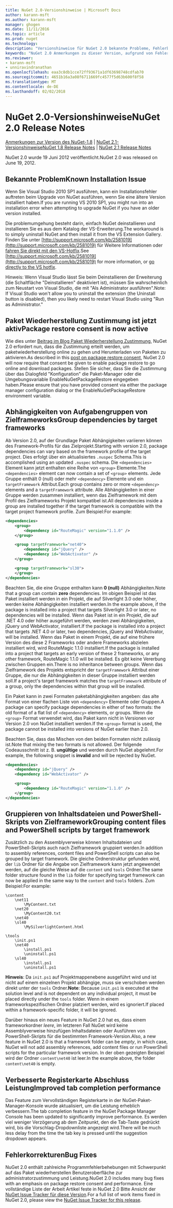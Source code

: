 ```yaml
---
title: NuGet 2.0-Versionshinweise | Microsoft Docs
author: karann-msft
ms.author: karann-msft
manager: ghogen
ms.date: 11/11/2016
ms.topic: article
ms.prod: nuget
ms.technology: 
description: "Versionshinweise für NuGet 2.0 bekannte Probleme, Fehlerbehebungen, Funktionen und Archivierung von dcrs Design einschließlich."
keywords: "NuGet 2.0 Anmerkungen zu dieser Version, aufgrund von Fehlerbehebungen, bekannte Probleme, zusätzliche Funktionen, Archivierung von dcrs Design"
ms.reviewer:
- karann-msft
- unniravindranathan
ms.openlocfilehash: eaa3c8db1cce72ff93671a1df63698748cdfab70
ms.sourcegitcommit: 4651b16a3a08f6711669fc4577f5d63b600f8f58
ms.translationtype: MT
ms.contentlocale: de-DE
ms.lasthandoff: 02/02/2018
---
```

# <a name="nuget-20-release-notes"></a><span data-ttu-id="2f0f5-104">NuGet 2.0-Versionshinweise</span><span class="sxs-lookup"><span data-stu-id="2f0f5-104">NuGet 2.0 Release Notes</span></span>

<span data-ttu-id="2f0f5-105">[Anmerkungen zur Version des NuGet-1.8](../release-notes/nuget-1.8.md) | [NuGet 2.1-Versionshinweise](../release-notes/nuget-2.1.md)</span><span class="sxs-lookup"><span data-stu-id="2f0f5-105">[NuGet 1.8 Release Notes](../release-notes/nuget-1.8.md) | [NuGet 2.1 Release Notes](../release-notes/nuget-2.1.md)</span></span>

<span data-ttu-id="2f0f5-106">NuGet 2.0 wurde 19 Juni 2012 veröffentlicht.</span><span class="sxs-lookup"><span data-stu-id="2f0f5-106">NuGet 2.0 was released on June 19, 2012.</span></span>

## <a name="known-installation-issue"></a><span data-ttu-id="2f0f5-107">Bekannte Problem</span><span class="sxs-lookup"><span data-stu-id="2f0f5-107">Known Installation Issue</span></span>
<span data-ttu-id="2f0f5-108">Wenn Sie Visual Studio 2010 SP1 ausführen, kann ein Installationsfehler auftreten beim Upgrade von NuGet ausführen, wenn Sie eine ältere Version installiert haben.</span><span class="sxs-lookup"><span data-stu-id="2f0f5-108">If you are running VS 2010 SP1, you might run into an installation error when attempting to upgrade NuGet if you have an older version installed.</span></span>

<span data-ttu-id="2f0f5-109">Die problemumgehung besteht darin, einfach NuGet deinstallieren und installieren Sie es aus dem Katalog der VS-Erweiterung.</span><span class="sxs-lookup"><span data-stu-id="2f0f5-109">The workaround is to simply uninstall NuGet and then install it from the VS Extension Gallery.</span></span>  <span data-ttu-id="2f0f5-110">Finden Sie unter [http://support.microsoft.com/kb/2581019](http://support.microsoft.com/kb/2581019) für Weitere Informationen oder [fahren Sie direkt mit den VS-Hotfix](http://bit.ly/vsixcertfix).</span><span class="sxs-lookup"><span data-stu-id="2f0f5-110">See [http://support.microsoft.com/kb/2581019](http://support.microsoft.com/kb/2581019) for more information, or [go directly to the VS hotfix](http://bit.ly/vsixcertfix).</span></span>

<span data-ttu-id="2f0f5-111">Hinweis: Wenn Visual Studio lässt Sie beim Deinstallieren der Erweiterung (die Schaltfläche "Deinstallieren" deaktiviert ist), müssen Sie wahrscheinlich zum Neustart von Visual Studio, die mit "Als Administrator ausführen".</span><span class="sxs-lookup"><span data-stu-id="2f0f5-111">Note: If Visual Studio won't allow you to uninstall the extension (the Uninstall button is disabled), then you likely need to restart Visual Studio using "Run as Administrator."</span></span>

## <a name="package-restore-consent-is-now-active"></a><span data-ttu-id="2f0f5-112">Paket Wiederherstellung Zustimmung ist jetzt aktiv</span><span class="sxs-lookup"><span data-stu-id="2f0f5-112">Package restore consent is now active</span></span>

<span data-ttu-id="2f0f5-113">Wie dies unter [Beitrag im Blog Paket Wiederherstellung Zustimmung](http://blog.nuget.org/20120518/package-restore-and-consent.html), NuGet 2.0 erfordert nun, dass die Zustimmung erteilt werden, um paketwiederherstellung online zu gehen und Herunterladen von Paketen zu aktivieren.</span><span class="sxs-lookup"><span data-stu-id="2f0f5-113">As described in this [post on package restore consent](http://blog.nuget.org/20120518/package-restore-and-consent.html), NuGet 2.0 will now require that consent be given to enable package restore to go online and download packages.</span></span> <span data-ttu-id="2f0f5-114">Stellen Sie sicher, dass Sie die Zustimmung über das Dialogfeld "Konfiguration" die Paket-Manager oder die Umgebungsvariable EnableNuGetPackageRestore eingegeben haben.</span><span class="sxs-lookup"><span data-stu-id="2f0f5-114">Please ensure that you have provided consent via either the package manager configuration dialog or the EnableNuGetPackageRestore environment variable.</span></span>

## <a name="group-dependencies-by-target-frameworks"></a><span data-ttu-id="2f0f5-115">Abhängigkeiten von Aufgabengruppen von Zielframeworks</span><span class="sxs-lookup"><span data-stu-id="2f0f5-115">Group dependencies by target frameworks</span></span>

<span data-ttu-id="2f0f5-116">Ab Version 2.0, auf der Grundlage Paket Abhängigkeiten variieren können des Framework-Profils für das Zielprojekt.</span><span class="sxs-lookup"><span data-stu-id="2f0f5-116">Starting with version 2.0, package dependencies can vary based on the framework profile of the target project.</span></span> <span data-ttu-id="2f0f5-117">Dies erfolgt über ein aktualisiertes `.nuspec` Schema.</span><span class="sxs-lookup"><span data-stu-id="2f0f5-117">This is accomplished using an updated `.nuspec` schema.</span></span> <span data-ttu-id="2f0f5-118">Die `<dependencies>` Element kann jetzt enthalten eine Reihe von `<group>` Elemente.</span><span class="sxs-lookup"><span data-stu-id="2f0f5-118">The `<dependencies>` element can now contain a set of `<group>` elements.</span></span> <span data-ttu-id="2f0f5-119">Jede Gruppe enthält 0 (null) oder mehr `<dependency>` Elemente und ein `targetFramework` Attribut.</span><span class="sxs-lookup"><span data-stu-id="2f0f5-119">Each group contains zero or more `<dependency>` elements and a `targetFramework` attribute.</span></span> <span data-ttu-id="2f0f5-120">Alle Abhängigkeiten in einer Gruppe werden zusammen installiert, wenn das Zielframework mit dem Profil des Zielframeworks Projekt kompatibel ist.</span><span class="sxs-lookup"><span data-stu-id="2f0f5-120">All dependencies inside a group are installed together if the target framework is compatible with the target project framework profile.</span></span> <span data-ttu-id="2f0f5-121">Zum Beispiel:</span><span class="sxs-lookup"><span data-stu-id="2f0f5-121">For example:</span></span>

```xml
<dependencies>
    <group>
        <dependency id="RouteMagic" version="1.1.0" />
    </group>

    <group targetFramework="net40">
        <dependency id="jQuery" />
        <dependency id="WebActivator" />
    </group>

    <group targetFramework="sl30">
    </group>
</dependencies>
```

<span data-ttu-id="2f0f5-122">Beachten Sie, die eine Gruppe enthalten kann **0 (null)** Abhängigkeiten.</span><span class="sxs-lookup"><span data-stu-id="2f0f5-122">Note that a group can contain **zero** dependencies.</span></span> <span data-ttu-id="2f0f5-123">Im obigen Beispiel ist das Paket installiert werden in ein Projekt, die auf Silverlight 3.0 oder höher, werden keine Abhängigkeiten installiert werden.</span><span class="sxs-lookup"><span data-stu-id="2f0f5-123">In the example above, if the package is installed into a project that targets Silverlight 3.0 or later, no dependencies will be installed.</span></span> <span data-ttu-id="2f0f5-124">Wenn das Paket ist in ein Projekt, die auf .NET 4.0 oder höher ausgeführt werden, werden zwei Abhängigkeiten, jQuery und WebActivator, installiert.</span><span class="sxs-lookup"><span data-stu-id="2f0f5-124">If the package is installed into a project that targets .NET 4.0 or later, two dependencies, jQuery and WebActivator, will be installed.</span></span>  <span data-ttu-id="2f0f5-125">Wenn das Paket in einem Projekt, die auf eine frühere Version des diese 2 Frameworks oder andere Frameworks abzielen installiert wird, wird RouteMagic 1.1.0 installiert.</span><span class="sxs-lookup"><span data-stu-id="2f0f5-125">If the package is installed into a project that targets an early version of these 2 frameworks, or any other framework, RouteMagic 1.1.0 will be installed.</span></span> <span data-ttu-id="2f0f5-126">Es gibt keine Vererbung zwischen Gruppen ein.</span><span class="sxs-lookup"><span data-stu-id="2f0f5-126">There is no inheritance between groups.</span></span> <span data-ttu-id="2f0f5-127">Wenn das Zielframework des Projekts entspricht der `targetFramework` Attribut einer Gruppe, die nur die Abhängigkeiten in dieser Gruppe installiert werden soll.</span><span class="sxs-lookup"><span data-stu-id="2f0f5-127">If a project's target framework matches the `targetFramework` attribute of a group, only the dependencies within that group will be installed.</span></span>

<span data-ttu-id="2f0f5-128">Ein Paket kann in zwei Formaten paketabhängigkeiten angeben: das alte Format von einer flachen Liste von `<dependency>` Elemente oder Gruppen.</span><span class="sxs-lookup"><span data-stu-id="2f0f5-128">A package can specify package dependencies in either of two formats: the old format of a flat list of `<dependency>` elements, or groups.</span></span> <span data-ttu-id="2f0f5-129">Wenn die `<group>` Format verwendet wird, das Paket kann nicht in Versionen vor Version 2.0 von NuGet installiert werden.</span><span class="sxs-lookup"><span data-stu-id="2f0f5-129">If the `<group>` format is used, the package cannot be installed into versions of NuGet earlier than 2.0.</span></span>

<span data-ttu-id="2f0f5-130">Beachten Sie, dass das Mischen von den beiden Formaten nicht zulässig ist.</span><span class="sxs-lookup"><span data-stu-id="2f0f5-130">Note that mixing the two formats is not allowed.</span></span> <span data-ttu-id="2f0f5-131">Der folgende Codeausschnitt ist z. B. **ungültige** und werden durch NuGet abgelehnt.</span><span class="sxs-lookup"><span data-stu-id="2f0f5-131">For example, the following snippet is **invalid** and will be rejected by NuGet.</span></span>

```xml
<dependencies>
    <dependency id="jQuery" />
    <dependency id="WebActivator" />

    <group>
        <dependency id="RouteMagic" version="1.1.0" />
    </group>
</dependencies>
```

## <a name="grouping-content-files-and-powershell-scripts-by-target-framework"></a><span data-ttu-id="2f0f5-132">Gruppieren von Inhaltsdateien und PowerShell-Skripts von Zielframework</span><span class="sxs-lookup"><span data-stu-id="2f0f5-132">Grouping content files and PowerShell scripts by target framework</span></span>

<span data-ttu-id="2f0f5-133">Zusätzlich zu den Assemblyverweise können Inhaltsdateien und PowerShell-Skripts auch nach Zielframework gruppiert werden.</span><span class="sxs-lookup"><span data-stu-id="2f0f5-133">In addition to assembly references, content files and PowerShell scripts can also be grouped by target framework.</span></span> <span data-ttu-id="2f0f5-134">Die gleiche Ordnerstruktur gefunden wird, der `lib` Ordner für die Angabe von Zielframework kann jetzt angewendet werden, auf die gleiche Weise auf die `content` und `tools` Ordner.</span><span class="sxs-lookup"><span data-stu-id="2f0f5-134">The same folder structure found in the `lib` folder for specifying target framework can  now be applied in the same way to the `content` and `tools` folders.</span></span> <span data-ttu-id="2f0f5-135">Zum Beispiel:</span><span class="sxs-lookup"><span data-stu-id="2f0f5-135">For example:</span></span>

    \content
        \net11
            \MyContent.txt
        \net20
            \MyContent20.txt
        \net40
        \sl40
            \MySilverlightContent.html

    \tools
        \init.ps1
        \net40
            \install.ps1
            \uninstall.ps1
        \sl40
            \install.ps1
            \uninstall.ps1

<span data-ttu-id="2f0f5-136">**Hinweis**: Da `init.ps1` auf Projektmappenebene ausgeführt wird und ist nicht auf einem einzelnen Projekt abhängige, muss sie verschoben werden direkt unter der `tools` Ordner.</span><span class="sxs-lookup"><span data-stu-id="2f0f5-136">**Note**: Because `init.ps1` is executed at the solution level and is not dependent on any individual project, it must be placed directly under the `tools` folder.</span></span> <span data-ttu-id="2f0f5-137">Wenn in einem frameworkspezifischen Ordner platziert werden, wird es ignoriert.</span><span class="sxs-lookup"><span data-stu-id="2f0f5-137">If placed within a framework-specific folder, it will be ignored.</span></span>

<span data-ttu-id="2f0f5-138">Darüber hinaus ein neues Feature in NuGet 2.0 hat es, dass einem frameworkordner *leere*, im letzteren Fall NuGet wird keine Assemblyverweise hinzufügen Inhaltsdateien oder Ausführen von PowerShell-Skripts für die bestimmten Framework-Version.</span><span class="sxs-lookup"><span data-stu-id="2f0f5-138">Also, a new feature in NuGet 2.0 is that a framework folder can be *empty*, in which case, NuGet will not add assembly references, add content files or run  PowerShell scripts for the particular framework version.</span></span> <span data-ttu-id="2f0f5-139">In der oben gezeigten Beispiel wird der Ordner `content\net40` ist leer.</span><span class="sxs-lookup"><span data-stu-id="2f0f5-139">In the example above, the folder `content\net40` is empty.</span></span>

## <a name="improved-tab-completion-performance"></a><span data-ttu-id="2f0f5-140">Verbesserte Registerkarte Abschluss Leistung</span><span class="sxs-lookup"><span data-stu-id="2f0f5-140">Improved tab completion performance</span></span>
<span data-ttu-id="2f0f5-141">Das Feature zum Vervollständigen Registerkarte in der NuGet-Paket-Manager-Konsole wurde aktualisiert, um die Leistung erheblich verbessern.</span><span class="sxs-lookup"><span data-stu-id="2f0f5-141">The tab completion feature in the NuGet Package Manager Console has been updated to significantly improve performance.</span></span> <span data-ttu-id="2f0f5-142">Es werden viel weniger Verzögerung ab dem Zeitpunkt, den die Tab-Taste gedrückt wird, bis die Vorschlag-Dropdownliste angezeigt wird.</span><span class="sxs-lookup"><span data-stu-id="2f0f5-142">There will be much less delay from the time the tab key is pressed until the suggestion dropdown appears.</span></span>

## <a name="bug-fixes"></a><span data-ttu-id="2f0f5-143">Fehlerkorrekturen</span><span class="sxs-lookup"><span data-stu-id="2f0f5-143">Bug Fixes</span></span>
<span data-ttu-id="2f0f5-144">NuGet 2.0 enthält zahlreiche Programmfehlerbehebungen mit Schwerpunkt auf das Paket wiederherstellen Benutzeroberfläche zur administratorzustimmung und Leistung.</span><span class="sxs-lookup"><span data-stu-id="2f0f5-144">NuGet 2.0 includes many bug fixes with an emphasis on package restore consent and performance.</span></span>
<span data-ttu-id="2f0f5-145">Eine vollständige Liste der Arbeit Artikel feste in NuGet 2.0 Bitte Ansicht der [NuGet Issue Tracker für diese Version](http://nuget.codeplex.com/workitem/list/advanced?keyword=&status=Closed&type=All&priority=All&release=NuGet%202.0&assignedTo=All&component=All&sortField=Votes&sortDirection=Descending&page=0).</span><span class="sxs-lookup"><span data-stu-id="2f0f5-145">For a full list of work items fixed in NuGet 2.0, please view the [NuGet Issue Tracker for this release](http://nuget.codeplex.com/workitem/list/advanced?keyword=&status=Closed&type=All&priority=All&release=NuGet%202.0&assignedTo=All&component=All&sortField=Votes&sortDirection=Descending&page=0).</span></span>
